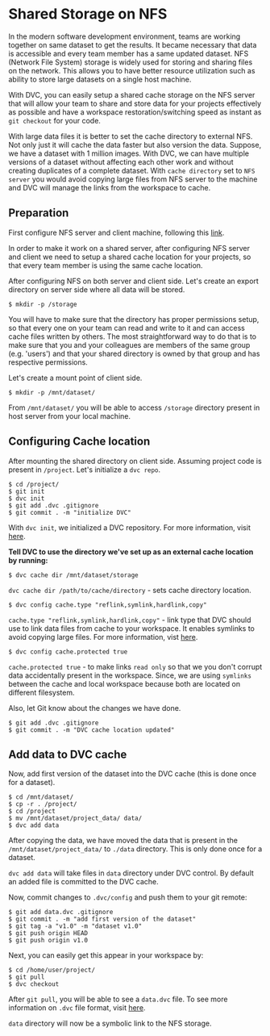 # Shared Storage on NFS

In the modern software development environment, teams are working together on
same dataset to get the results. It became necessary that data is accessible and
every team member has a same updated dataset. NFS (Network File System) storage
is widely used for storing and sharing files on the network. This allows you to
have better resource utilization such as ability to store large datasets on a
single host machine.

With DVC, you can easily setup a shared cache storage on the NFS server that
will allow your team to share and store data for your projects effectively as
possible and have a workspace restoration/switching speed as instant as
`git checkout` for your code.

With large data files it is better to set the cache directory to external NFS.
Not only just it will cache the data faster but also version the data. Suppose,
we have a dataset with 1 million images. With DVC, we can have multiple versions
of a dataset without affecting each other work and without creating duplicates
of a complete dataset. With `cache directory` set to `NFS server` you would
avoid copying large files from NFS server to the machine and DVC will manage the
links from the workspace to cache.

## Preparation

First configure NFS server and client machine, following this
[link](https://vitux.com/install-nfs-server-and-client-on-ubuntu/).

In order to make it work on a shared server, after configuring NFS server and
client we need to setup a shared cache location for your projects, so that every
team member is using the same cache location.

After configuring NFS on both server and client side. Let's create an export
directory on server side where all data will be stored.

```dvc
$ mkdir -p /storage
```

You will have to make sure that the directory has proper permissions setup, so
that every one on your team can read and write to it and can access cache files
written by others. The most straightforward way to do that is to make sure that
you and your colleagues are members of the same group (e.g. 'users') and that
your shared directory is owned by that group and has respective permissions.

Let's create a mount point of client side.

```dvc
$ mkdir -p /mnt/dataset/
```

From `/mnt/dataset/` you will be able to access `/storage` directory present in
host server from your local machine.

## Configuring Cache location

After mounting the shared directory on client side. Assuming project code is
present in `/project`. Let's initialize a `dvc repo`.

```dvc
$ cd /project/
$ git init
$ dvc init
$ git add .dvc .gitignore
$ git commit . -m "initialize DVC"
```

With `dvc init`, we initialized a DVC repository. For more information, visit
[here](/doc/get-started/initialize).

**Tell DVC to use the directory we've set up as an external cache location by
running:**

```dvc
$ dvc cache dir /mnt/dataset/storage
```

`dvc cache dir /path/to/cache/directory` - sets cache directory location.

```dvc
$ dvc config cache.type "reflink,symlink,hardlink,copy"
```

`cache.type "reflink,symlink,hardlink,copy"` - link type that DVC should use to
link data files from cache to your workspace. It enables symlinks to avoid
copying large files. For more information, vist
[here](/doc/user-guide/large-dataset-optimization).

```dvc
$ dvc config cache.protected true
```

`cache.protected true` - to make links `read only` so that we you don't corrupt
data accidentally present in the workspace. Since, we are using `symlinks`
between the cache and local workspace because both are located on different
filesystem.

Also, let Git know about the changes we have done.

```dvc
$ git add .dvc .gitignore
$ git commit . -m "DVC cache location updated"
```

## Add data to DVC cache

Now, add first version of the dataset into the DVC cache (this is done once for
a dataset).

```dvc
$ cd /mnt/dataset/
$ cp -r . /project/
$ cd /project
$ mv /mnt/dataset/project_data/ data/
$ dvc add data
```

After copying the data, we have moved the data that is present in the
`/mnt/dataset/project_data/` to `./data` directory. This is only done once for a
dataset.

`dvc add data` will take files in `data` directory under DVC control. By default
an added file is committed to the DVC cache.

Now, commit changes to `.dvc/config` and push them to your git remote:

```dvc
$ git add data.dvc .gitignore
$ git commit . -m "add first version of the dataset"
$ git tag -a "v1.0" -m "dataset v1.0"
$ git push origin HEAD
$ git push origin v1.0
```

Next, you can easily get this appear in your workspace by:

```dvc
$ cd /home/user/project/
$ git pull
$ dvc checkout
```

After `git pull`, you will be able to see a `data.dvc` file. To see more
information on `.dvc` file format, visit
[here](/doc/user-guide/dvc-file-format).

`data` directory will now be a symbolic link to the NFS storage.

